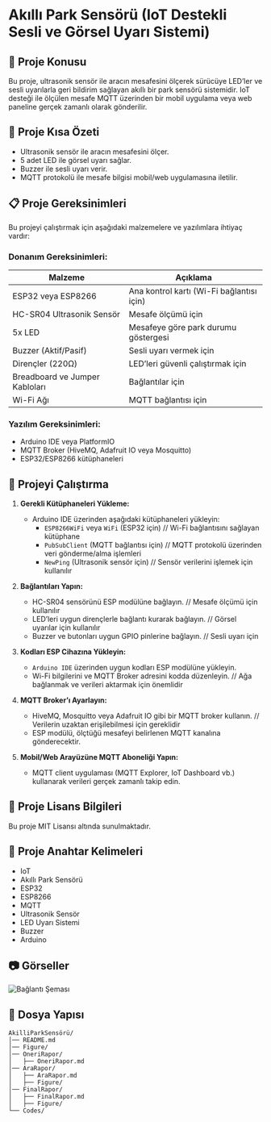 # Akıllı Park Sensörü (IoT Destekli Sesli ve Görsel Uyarı Sistemi)

## 📌 Proje Konusu
Bu proje, ultrasonik sensör ile aracın mesafesini ölçerek sürücüye LED’ler ve sesli uyarılarla geri bildirim sağlayan akıllı bir park sensörü sistemidir. IoT desteği ile ölçülen mesafe MQTT üzerinden bir mobil uygulama veya web paneline gerçek zamanlı olarak gönderilir.

## 📡 Proje Kısa Özeti
- Ultrasonik sensör ile aracın mesafesini ölçer.
- 5 adet LED ile görsel uyarı sağlar.
- Buzzer ile sesli uyarı verir.
- MQTT protokolü ile mesafe bilgisi mobil/web uygulamasına iletilir.

## 📋 Proje Gereksinimleri
Bu projeyi çalıştırmak için aşağıdaki malzemelere ve yazılımlara ihtiyaç vardır:

### **Donanım Gereksinimleri:**
| Malzeme | Açıklama |
|---------|---------|
| ESP32 veya ESP8266 | Ana kontrol kartı (Wi-Fi bağlantısı için) |
| HC-SR04 Ultrasonik Sensör | Mesafe ölçümü için |
| 5x LED  | Mesafeye göre park durumu göstergesi |
| Buzzer (Aktif/Pasif) | Sesli uyarı vermek için |
| Dirençler (220Ω) | LED’leri güvenli çalıştırmak için |
| Breadboard ve Jumper Kabloları | Bağlantılar için |
| Wi-Fi Ağı | MQTT bağlantısı için |

### **Yazılım Gereksinimleri:**
- Arduino IDE veya PlatformIO
- MQTT Broker (HiveMQ, Adafruit IO veya Mosquitto)
- ESP32/ESP8266 kütüphaneleri

## 🚀 Projeyi Çalıştırma
1. **Gerekli Kütüphaneleri Yükleme:**
   - Arduino IDE üzerinden aşağıdaki kütüphaneleri yükleyin:
     - `ESP8266WiFi` veya `WiFi` (ESP32 için) // Wi-Fi bağlantısını sağlayan kütüphane
     - `PubSubClient` (MQTT bağlantısı için) // MQTT protokolü üzerinden veri gönderme/alma işlemleri
     - `NewPing` (Ultrasonik sensör için) // Sensör verilerini işlemek için kullanılır

2. **Bağlantıları Yapın:**
   - HC-SR04 sensörünü ESP modülüne bağlayın. // Mesafe ölçümü için kullanılır
   - LED’leri uygun dirençlerle bağlantı kurarak bağlayın. // Görsel uyarılar için kullanılır
   - Buzzer ve butonları uygun GPIO pinlerine bağlayın. // Sesli uyarı için

3. **Kodları ESP Cihazına Yükleyin:**
   - `Arduino IDE` üzerinden uygun kodları ESP modülüne yükleyin.
   - Wi-Fi bilgilerini ve MQTT Broker adresini kodda düzenleyin. // Ağa bağlanmak ve verileri aktarmak için önemlidir

4. **MQTT Broker’ı Ayarlayın:**
   - HiveMQ, Mosquitto veya Adafruit IO gibi bir MQTT broker kullanın. // Verilerin uzaktan erişilebilmesi için gereklidir
   - ESP modülü, ölçtüğü mesafeyi belirlenen MQTT kanalına gönderecektir.

5. **Mobil/Web Arayüzüne MQTT Aboneliği Yapın:**
   - MQTT client uygulaması (MQTT Explorer, IoT Dashboard vb.) kullanarak verileri gerçek zamanlı takip edin.

## 📜 Proje Lisans Bilgileri
Bu proje MIT Lisansı altında sunulmaktadır. 

## 🔑 Proje Anahtar Kelimeleri
- IoT
- Akıllı Park Sensörü
- ESP32
- ESP8266
- MQTT
- Ultrasonik Sensör
- LED Uyarı Sistemi
- Buzzer
- Arduino

## 📷 Görseller


![Bağlantı Şeması](Figure/diagram.png)

## 📁 Dosya Yapısı
```
AkilliParkSensörü/
│── README.md
│── Figure/
│── OneriRapor/
│   ├── OneriRapor.md
│── AraRapor/
│   ├── AraRapor.md
│   ├── Figure/
│── FinalRapor/
│   ├── FinalRapor.md
│   ├── Figure/
└── Codes/
```
